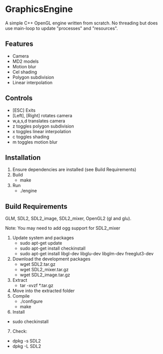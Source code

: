 # GraphicsEngine

A simple C++ OpenGL engine written from scratch. No threading but does use main-loop to update "processes" and "resources".

## Features

* Camera
* MD2 models
* Motion blur
* Cel shading
* Polygon subdivision
* Linear interpolation

## Controls

* [ESC] Exits
* [Left], [Right] rotates camera
* w,a,s,d translates camera
* z toggles polygon subdivision
* x toggles linear interpolation
* c toggles shading
* m toggles motion blur

## Installation

1. Ensure dependencies are installed (see Build Requirements)
2. Build
	* make
3. Run
	* ./engine

## Build Requirements

GLM, SDL2, SDL2_image, SDL2_mixer, OpenGL2 (gl and glu).

Note: You may need to add ogg support for SDL2_mixer

1. Update system and packages
	* sudo apt-get update
	* sudo apt-get install checkinstall
	* sudo apt-get install libgl-dev libglu-dev libglm-dev freeglut3-dev
2. Download the development packages
	* wget SDL2.tar.gz
	* wget SDL2_mixer.tar.gz
	* wget SDL2_image.tar.gz
3. Extract
	* tar -xvzf *.tar.gz
4. Move into the extracted folder
5. Compile
	* ./configure
	* make
6. Install
  * sudo checkinstall
7. Check:
  * dpkg -s SDL2
  * dpkg -L SDL2
